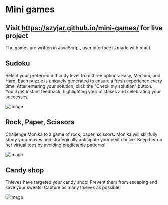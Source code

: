 # Mini games
## Visit https://szyjar.github.io/mini-games/ for live project

The games are written in JavaScript, user interface is made with react.

## Sudoku
Select your preferred difficulty level from three options: Easy, Medium, and Hard. Each puzzle is uniquely generated to ensure a fresh experience every time.
After entering your solution, click the "Check my solution" button. You'll get instant feedback, highlighting your mistakes and celebrating your successes.

![image](https://github.com/SzyJar/mini-games/assets/107247457/9f1fb5b6-6d6b-4e1b-bb7d-d232856a4d72)

## Rock, Paper, Scissors
Challenge Monika to a game of rock, paper, scissors. Monika will skillfully study your moves and strategically anticipate your next choice. Keep her on her virtual toes by avoiding predictable patterns!

![image](https://github.com/SzyJar/mini-games/assets/107247457/1ba7969a-e858-4f80-942b-132bdb513f36)

## Candy shop
Thieves have targeted your candy shop! Prevent them from escaping and save your sweets! Capture as many thieves as possible!

![image](https://github.com/SzyJar/mini-games/assets/107247457/d56c36b0-ac4a-4789-bdae-11c441b3eba9)


